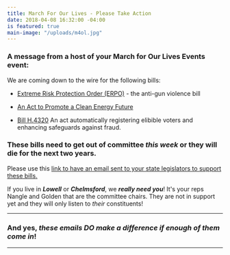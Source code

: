 ```yaml
---
title: March For Our Lives - Please Take Action
date: 2018-04-08 16:32:00 -04:00
is featured: true
main-image: "/uploads/m4ol.jpg"
---
```


### A message from a host of your March for Our Lives Events event:

We are coming down to the wire for the following bills:

* [Extreme Risk Protection Order (ERPO)](https://malegislature.gov/Bills/190/H3610.Html) - the anti-gun violence bill

* [An Act to Promote a Clean Energy Future](http://mapowerforward.com/files/powerforward/Legislation20172018/Fact%20Sheet%20-%20S2302%20-%20An%20Act%20to%20Promote%20a%20Clean%20Energy%20Future%20-%20%203-2-18.pdf)

* [Bill H.4320](https://malegislature.gov/Bills/190/H4320) An act automatically registering elibible voters and enhancing safeguards against fraud.

### These bills need to get out of committee ***this week*** or they will die for the next two years.

Please use this [link to have an email sent to your state legislators to support these bills.](https://actionnetwork.org/letters/erpo-bill?source=direct_link&)

If you live in ***Lowell*** or ***Chelmsford***, we ***really need you***! It's your reps Nangle and Golden that are the committee chairs. They are not in support yet and they will only listen to *their* constituents!

---

### And yes, *these emails DO make a difference if enough of them come in*!

---
